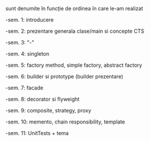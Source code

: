sunt denumite în funcție de ordinea în care le-am realizat


-sem. 1: introducere

-sem. 2: prezentare generala clase/main si concepte CTS

-sem. 3: "-"

-sem. 4: singleton

-sem. 5: factory method, simple factory, abstract factory

-sem. 6: builder si prototype (builder prezentare)

-sem. 7: facade

-sem. 8: decorator si flyweight

-sem. 9: composite, strategy, proxy

-sem. 10: memento, chain responsibility, template

-sem. 11: UnitTests + tema
